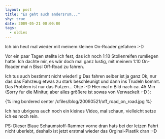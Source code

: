 ```yaml
---
layout: post
title: "Es geht auch andersrum..."
shy: true
date: 2009-05-21 00:00:00
tags:
  - oldies
---
```


Ich bin heut mal wieder mit meinem kleinen On-Roader gefahren :-D

Vor ein paar Tagen stellte ich fest, das ich noch 1:10 Stollenreifen rumliegen hatte. Ich dachte mir, es wär doch mal ganz lustig, mit meinem 1:10 On-Roader mal n Bissl Off-Road zu fahren.

Ich tus auch bestimmt nicht wieder! *g* Das fahren selber ist ja ganz Ok, nur das das Fahrzeug etwas zu stark beschleunigt und dann ins Trudeln kommt. Das Problem ist nur das Putzen... Ohje :-D Hier mal n Bild nach ca. 45 Min (Sorry fur die Minitur, aber alles grö&szlig;ere ist sowas von Verwackelt :-D ):

{% img bordered center /cfiles/blog/20090521/off_road_on_road.jpg %}

Ich hab ubrigens auch noch ein kleines Video, mal schaun, vielleicht setze ich es noch rein.

PS: Dieser Blaue Schaumstoff-Rammer vorne dran hats bei der letzen Fahrt nicht uberlebt, deshalb ist jetzt erstmal wieder das Orginal-Plastik dran :-D
